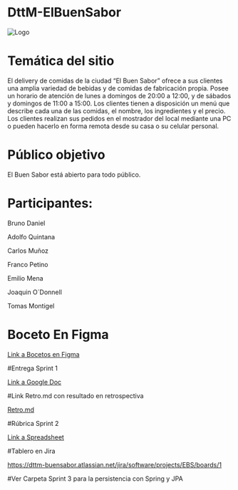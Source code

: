 # DttM-ElBuenSabor
![Logo](https://github.com/PLPBID/DttM-BuenSabor/assets/141865003/f3c6a953-22d5-4994-b9e0-78d166699b0a)


# Temática del sitio

El delivery de comidas de la ciudad “El Buen Sabor” ofrece a sus clientes una amplia variedad de bebidas y de comidas de fabricación propia. Posee un horario de atención de lunes a domingos de 20:00 a 12:00, y de sábados y domingos de 11:00 a 15:00. Los clientes tienen a disposición un menú que describe cada una de las comidas, el nombre, los ingredientes y el precio. Los clientes realizan sus pedidos en el mostrador del local mediante una PC o pueden hacerlo en forma remota desde su casa o su celular personal.

# Público objetivo

El Buen Sabor está abierto para todo público. 

# Participantes:

Bruno Daniel 

Adolfo Quintana

Carlos Muñoz

Franco Petino

Emilio Mena

Joaquin O´Donnell

Tomas Montigel

# Boceto En Figma

[Link a Bocetos en Figma](https://www.figma.com/file/qRzcubPdIwyINsvTYLIDXl/El-buen-sabor?type=design&t=oMBrsvTIsjQb9i5w-6)

#Entrega Sprint 1 

[Link a Google Doc](https://docs.google.com/document/d/1RiYOccFwYTDredh83sI5LZNP7Drwj-p7Nbk0ue-wvn8/edit?usp=sharing)

#Link Retro.md con resultado en retrospectiva

[Retro.md](https://my.echometerapp.com/r/UWVRAAOb4PU?sharingToken=57ad4fc5-0d44-4886-a37e-7a661c1a48dd&utm_source=webapp&utm_medium=copy_link&utm_campaign=retro_sidebar)

#Rúbrica Sprint 2

[Link a Spreadsheet](https://docs.google.com/spreadsheets/d/1TbeuPoD6aJ9ci57-pKJyCgvOpp3OxnW5/edit#gid=1527487941)

#Tablero en Jira

https://dttm-buensabor.atlassian.net/jira/software/projects/EBS/boards/1

#Ver Carpeta Sprint 3 para la persistencia con Spring y JPA
